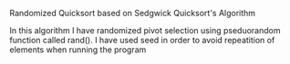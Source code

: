 Randomized Quicksort based on Sedgwick Quicksort's Algorithm 

In this algorithm I have randomized pivot selection using pseduorandom function called rand().
I have used seed in order to avoid repeatition of elements when running the program 
